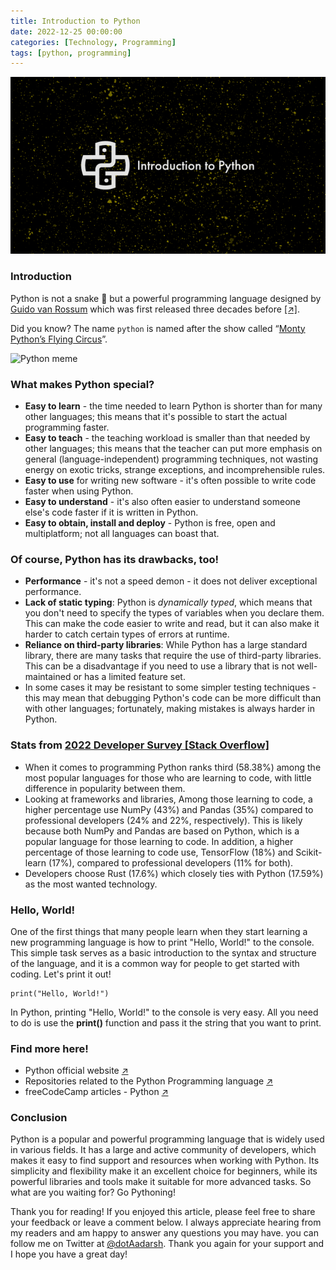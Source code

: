 ```yaml
---
title: Introduction to Python
date: 2022-12-25 00:00:00 
categories: [Technology, Programming]
tags: [python, programming]
---
```


![Introduction to Python](https://raw.githubusercontent.com/dotAadarsh/aadarsh-blog/78e0ebf0c8bf1ad91a0b74aa76b8c475e9dd9d72/assets/media/Introduction_to_python.png)

### Introduction

Python is not a snake 🐍 but a powerful programming language designed by [Guido van Rossum](https://en.wikipedia.org/wiki/Guido_van_Rossum) which was first released three decades before [ \[↗\]](https://python-history.blogspot.com/2009/01/brief-timeline-of-python.html). 

Did you know? The name `python` is named after the show called “[Monty Python’s Flying Circus](https://en.wikipedia.org/wiki/Monty_Python%27s_Flying_Circus)”. 

![Python meme](https://miro.medium.com/max/828/1*Ud_bNdeWPf4iN1EcydaDFA.webp)

### What makes Python special?

-   **Easy to learn**  - the time needed to learn Python is shorter than for many other languages; this means that it's possible to start the actual programming faster.
-  **Easy to teach**  - the teaching workload is smaller than that needed by other languages; this means that the teacher can put more emphasis on general (language-independent) programming techniques, not wasting energy on exotic tricks, strange exceptions, and incomprehensible rules.
-   **Easy to use** for writing new software - it's often possible to write code faster when using Python.
-   **Easy to understand**  - it's also often easier to understand someone else's code faster if it is written in Python.
-   **Easy to obtain, install and deploy**  - Python is free, open and multiplatform; not all languages can boast that.

### Of course, Python has its drawbacks, too!

- **Performance** - it's not a speed demon - it does not deliver exceptional performance.
- **Lack of static typing**: Python is *dynamically typed*, which means that you don't need to specify the types of variables when you declare them. This can make the code easier to write and read, but it can also make it harder to catch certain types of errors at runtime.
- **Reliance on third-party libraries**: While Python has a large standard library, there are many tasks that require the use of third-party libraries. This can be a disadvantage if you need to use a library that is not well-maintained or has a limited feature set.
- In some cases it may be resistant to some simpler testing techniques - this may mean that debugging Python's code can be more difficult than with other languages; fortunately, making mistakes is always harder in Python.

### Stats from [2022 Developer Survey \[Stack Overflow\]](https://survey.stackoverflow.co/2022/)

- When it comes to programming Python ranks third (58.38%) among the most popular languages for those who are learning to code, with little difference in popularity between them. 
- Looking at frameworks and libraries, Among those learning to code, a higher percentage use NumPy (43%) and Pandas (35%) compared to professional developers (24% and 22%, respectively). This is likely because both NumPy and Pandas are based on Python, which is a popular language for those learning to code. In addition, a higher percentage of those learning to code use, TensorFlow (18%) and Scikit-learn (17%), compared to professional developers (11% for both).
- Developers choose Rust (17.6%) which closely ties with Python (17.59%) as the most wanted technology.

### Hello, World!

One of the first things that many people learn when they start learning a new programming language is how to print "Hello, World!" to the console. This simple task serves as a basic introduction to the syntax and structure of the language, and it is a common way for people to get started with coding. Let's print it out!
```
print("Hello, World!")
```
In Python, printing "Hello, World!" to the console is very easy. All you need to do is use the **print()** function and pass it the string that you want to print. 

### Find more here!

- Python official website [↗️](https://www.python.org/)
- Repositories related to the Python Programming language [↗️](https://github.com/python)
- freeCodeCamp articles - Python [↗️](https://www.freecodecamp.org/news/search/?query=python)

### Conclusion

Python is a popular and powerful programming language that is widely used in various fields. It has a large and active community of developers, which makes it easy to find support and resources when working with Python. Its simplicity and flexibility make it an excellent choice for beginners, while its powerful libraries and tools make it suitable for more advanced tasks. So what are you waiting for? Go Pythoning!

Thank you for reading! If you enjoyed this article, please feel free to share your feedback or leave a comment below. I always appreciate hearing from my readers and am happy to answer any questions you may have. you can follow me on Twitter at [@dotAadarsh](https://twitter.com/DotAadarsh). Thank you again for your support and I hope you have a great day!
